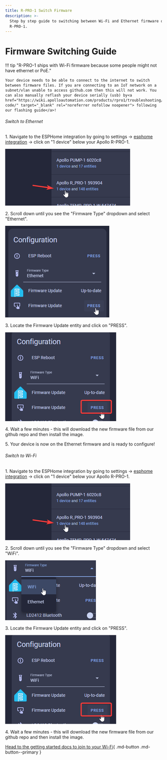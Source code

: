```yaml
---
title: R-PRO-1 Switch Firmware
description: >-
  Step by step guide to switching between Wi-Fi and Ethernet firmware on
  R-PRO-1.
---
```

# Firmware Switching Guide

!!! tip "R-PRO-1 ships with Wi-Fi firmware because some people might not have ethernet or PoE."

    Your device needs to be able to connect to the internet to switch between firmware files. If you are connecting to an IoT network on a subnet/vlan unable to access github.com then this will not work. You can also manually reflash your device serially (usb) by<a href="https://wiki.apolloautomation.com/products/rpro1/troubleshooting/rpro1-code/" target="_blank" rel="noreferrer nofollow noopener"> following our flashing guide</a>!

###### Switch to Ethernet

1\. Navigate to the ESPHome integration by going to settings -&gt; <a href="http://homeassistant.local:8123/config/integrations/integration/esphome" target="_blank" rel="noopener">esphome integration</a> -&gt; click on "1 device" below your Apollo R-PRO-1.

![](../../../assets/select-r-pro-1-device.png)

2\. Scroll down until you see the "Firmware Type" dropdown and select "Ethernet".

![](../../../assets/r-pro-1-select-ethernet-2.png)

3\. Locate the Firmware Update entity and click on "PRESS".

![](../../../assets/r-pro-1-click-press-on-firmware-update-button.png)

4\. Wait a few minutes - this will download the new firmware file from our github repo and then install the image.

5\. Your device is now on the Ethernet firmware and is ready to configure!

###### Switch to Wi-Fi

1\. Navigate to the ESPHome integration by going to settings -&gt; <a href="http://homeassistant.local:8123/config/integrations/integration/esphome" target="_blank" rel="noopener">esphome integration</a> -&gt; click on "1 device" below your Apollo R-PRO-1.

![](../../../assets/select-r-pro-1-device.png)

2\. Scroll down until you see the "Firmware Type" dropdown and select "WiFi".

![](../../../assets/r-pro-1-select-wifi.png)

3\. Locate the Firmware Update entity and click on "PRESS".

![](../../../assets/r-pro-1-click-press-on-firmware-update-button.png)

4\. Wait a few minutes - this will download the new firmware file from our github repo and then install the image.

[Head to the getting started docs to join to your Wi-Fi](https://wiki.apolloautomation.com/products/general/setup/getting-started-rpro1/#connecting-through-hotspot){ .md-button .md-button--primary }